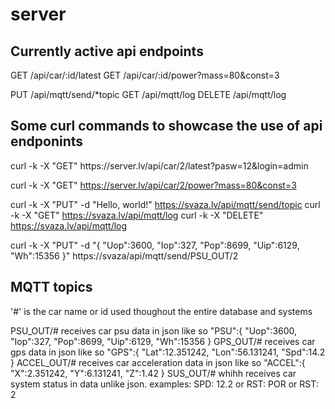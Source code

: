 # server

## Currently active api endpoints
GET /api/car/:id/latest
GET /api/car/:id/power?mass=80&const=3

PUT /api/mqtt/send/*topic
GET /api/mqtt/log
DELETE /api/mqtt/log

## Some curl commands to showcase the use of api endponints
<!-->curl -k -X "GET" https://server.lv/api/car/2/latest?pasw=12&login=admin<!-->
curl -k -X "GET" https://server.lv/api/car/2/power?mass=80&const=3

curl -k -X "PUT" -d "Hello, world!" https://svaza.lv/api/mqtt/send/topic
curl -k -X "GET" https://svaza.lv/api/mqtt/log
curl -k -X "DELETE" https://svaza.lv/api/mqtt/log

curl -k -X "PUT" -d "{ \"Uop\":3600, \"Iop\":327, \"Pop\":8699, \"Uip\":6129, \"Wh\":15356 }" https://svaza/api/mqtt/send/PSU_OUT/2

## MQTT topics
'#' is the car name or id used thoughout the entire database and systems

PSU_OUT/# receives car psu data in json like so "PSU":{ "Uop":3600, "Iop":327, "Pop":8699, "Uip":6129, "Wh":15356 }
GPS_OUT/# receives car gps data in json like so "GPS":{ "Lat":12.351242, "Lon":56.131241, "Spd":14.2 }
ACCEL_OUT/# receives car acceleration data in json like so "ACCEL":{ "X":2.351242, "Y":6.131241, "Z":1.42 }
SUS_OUT/# whihh receives car system status in data unlike json. examples: SPD: 12.2 or RST: POR or RST: 2
